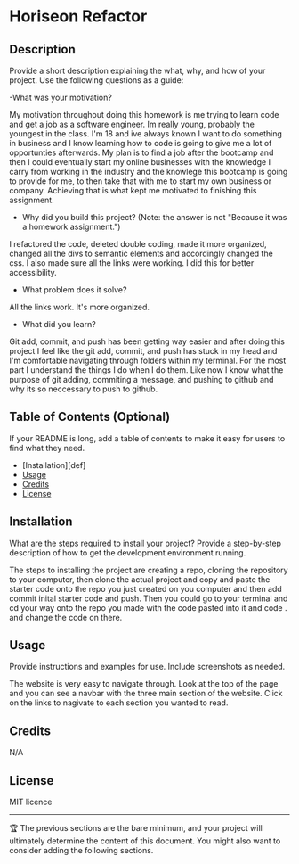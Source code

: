 # Horiseon Refactor

## Description

Provide a short description explaining the what, why, and how of your project. Use the following questions as a guide:

-What was your motivation?

My motivation throughout doing this homework is me trying to learn code and get a job as a software engineer. Im really young, probably the youngest in the class. I'm 18 and ive always known I want to do something in business and I know learning how to code is going to give me a lot of opportunties afterwards. My plan is to find a job after the bootcamp and then I could eventually start my online businesses with the knowledge I carry from working in the industry and the knowlege this bootcamp is going to provide for me, to then take that with me to start my own business or company. Achieving that is what kept me motivated to finishing this assignment. 


- Why did you build this project? (Note: the answer is not "Because it was a homework assignment.") 

I refactored the code, deleted double coding, made it more organized, changed all the divs to semantic elements and accordingly changed the css. I also made sure all the links were working. I did this for better accessibility. 

- What problem does it solve?

All the links work. It's more organized.
- What did you learn?

Git add, commit, and push has been getting way easier and after doing this project I feel like the git add, commit, and push has stuck in my head and I'm comfortable navigating through folders within my terminal. For the most part I understand the things I do when I do them. Like now I know what the purpose of git adding, commiting a message, and pushing to github and why its so neccessary to push to github. 

## Table of Contents (Optional)

If your README is long, add a table of contents to make it easy for users to find what they need.

- [Installation][def]
- [Usage](#usage)
- [Credits](#credits)
- [License](#license)

## Installation

What are the steps required to install your project? Provide a step-by-step description of how to get the development environment running.

The steps to installing the project are creating a repo, cloning the repository to your computer, then clone the actual project and copy and paste the starter code onto the repo you just created on you computer and then add commit inital starter code and push. Then you could go to your terminal and cd your way onto the repo you made with the code pasted into it and code . and change the code on there.

## Usage

Provide instructions and examples for use. Include screenshots as needed.

The website is very easy to navigate through. Look at the top of the page and you can see a navbar with the three main section of the website. Click on the links to nagivate to each section you wanted to read. 


## Credits

N/A

## License

MIT licence


---

🏆 The previous sections are the bare minimum, and your project will ultimately determine the content of this document. You might also want to consider adding the following sections.

